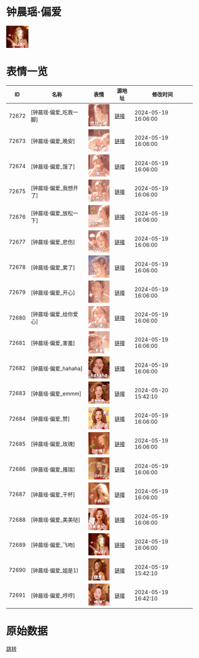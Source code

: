# 钟晨瑶·偏爱

<img src="./cover.png" height="60" alt="cover" />

# 表情一览

|ID|名称|表情|源地址|修改时间|
|----|----|----|----|----|
|72672|[钟晨瑶·偏爱_吃我一脚]|<img src="./pic/072672_%5B钟晨瑶·偏爱_吃我一脚%5D.png" height="60" alt="吃我一脚"/>|[链接](https://i0.hdslb.com/bfs/garb/1217685e0228a85604e0aae0d6e232c6ba7ffd33.png)|2024-05-19 16:06:00|
|72673|[钟晨瑶·偏爱_晚安]|<img src="./pic/072673_%5B钟晨瑶·偏爱_晚安%5D.png" height="60" alt="晚安"/>|[链接](https://i0.hdslb.com/bfs/garb/436e8a46f691a6e6b726b30ef6609c6ac281a243.png)|2024-05-19 16:06:00|
|72674|[钟晨瑶·偏爱_饿了]|<img src="./pic/072674_%5B钟晨瑶·偏爱_饿了%5D.png" height="60" alt="饿了"/>|[链接](https://i0.hdslb.com/bfs/garb/325fc28da9f60421b8756547cff088c1a0896623.png)|2024-05-19 16:06:00|
|72675|[钟晨瑶·偏爱_我想开了]|<img src="./pic/072675_%5B钟晨瑶·偏爱_我想开了%5D.png" height="60" alt="我想开了"/>|[链接](https://i0.hdslb.com/bfs/garb/172a13b149895dbcaf01da7fd523920c244f3117.png)|2024-05-19 16:06:00|
|72676|[钟晨瑶·偏爱_放松一下]|<img src="./pic/072676_%5B钟晨瑶·偏爱_放松一下%5D.png" height="60" alt="放松一下"/>|[链接](https://i0.hdslb.com/bfs/garb/e61d64885813555b64b872a191cfc2e73f8b0797.png)|2024-05-19 16:06:00|
|72677|[钟晨瑶·偏爱_悲伤]|<img src="./pic/072677_%5B钟晨瑶·偏爱_悲伤%5D.png" height="60" alt="悲伤"/>|[链接](https://i0.hdslb.com/bfs/garb/4acb75803de9d405351009f7520359350b8fe43e.png)|2024-05-19 16:06:00|
|72678|[钟晨瑶·偏爱_累了]|<img src="./pic/072678_%5B钟晨瑶·偏爱_累了%5D.png" height="60" alt="累了"/>|[链接](https://i0.hdslb.com/bfs/garb/9f05118f30b5fda0010d46460e961b4716e1bc9b.png)|2024-05-19 16:06:00|
|72679|[钟晨瑶·偏爱_开心]|<img src="./pic/072679_%5B钟晨瑶·偏爱_开心%5D.png" height="60" alt="开心"/>|[链接](https://i0.hdslb.com/bfs/garb/c129b3a8f88a9e5522fa3d633c8f36aded6434f7.png)|2024-05-19 16:06:00|
|72680|[钟晨瑶·偏爱_给你爱心]|<img src="./pic/072680_%5B钟晨瑶·偏爱_给你爱心%5D.png" height="60" alt="给你爱心"/>|[链接](https://i0.hdslb.com/bfs/garb/30b2e2055d6ca0a4f44d8cada2557082f376ee8d.png)|2024-05-19 16:06:00|
|72681|[钟晨瑶·偏爱_害羞]|<img src="./pic/072681_%5B钟晨瑶·偏爱_害羞%5D.png" height="60" alt="害羞"/>|[链接](https://i0.hdslb.com/bfs/garb/45ee64b114176cb65bfcf74a18da0322f088c968.png)|2024-05-19 16:06:00|
|72682|[钟晨瑶·偏爱_hahaha]|<img src="./pic/072682_%5B钟晨瑶·偏爱_hahaha%5D.png" height="60" alt="hahaha"/>|[链接](https://i0.hdslb.com/bfs/garb/18275c9c14c9c0efd978631826546bf7caeefc8b.png)|2024-05-19 16:06:00|
|72683|[钟晨瑶·偏爱_emmm]|<img src="./pic/072683_%5B钟晨瑶·偏爱_emmm%5D.png" height="60" alt="emmm"/>|[链接](https://i0.hdslb.com/bfs/garb/a725a2b2320a0e8650ff3821caabf56ea8e40f5f.png)|2024-05-20 15:42:10|
|72684|[钟晨瑶·偏爱_赞]|<img src="./pic/072684_%5B钟晨瑶·偏爱_赞%5D.png" height="60" alt="赞"/>|[链接](https://i0.hdslb.com/bfs/garb/713a131447b02bc3e5560e36eebbd326bf4adcda.png)|2024-05-19 16:06:00|
|72685|[钟晨瑶·偏爱_玫瑰]|<img src="./pic/072685_%5B钟晨瑶·偏爱_玫瑰%5D.png" height="60" alt="玫瑰"/>|[链接](https://i0.hdslb.com/bfs/garb/24459f7733702927d00e962ba17037da234b4ad8.png)|2024-05-19 16:06:00|
|72686|[钟晨瑶·偏爱_搔瑞]|<img src="./pic/072686_%5B钟晨瑶·偏爱_搔瑞%5D.png" height="60" alt="搔瑞"/>|[链接](https://i0.hdslb.com/bfs/garb/d2d874183e88e816eb252a00c78391b112098b60.png)|2024-05-19 16:06:00|
|72687|[钟晨瑶·偏爱_干杯]|<img src="./pic/072687_%5B钟晨瑶·偏爱_干杯%5D.png" height="60" alt="干杯"/>|[链接](https://i0.hdslb.com/bfs/garb/9dae06876905643b20342034d193787099e5e4b2.png)|2024-05-19 16:06:00|
|72688|[钟晨瑶·偏爱_美美哒]|<img src="./pic/072688_%5B钟晨瑶·偏爱_美美哒%5D.png" height="60" alt="美美哒"/>|[链接](https://i0.hdslb.com/bfs/garb/bf64c8cbbca587a81a04dfead83fd9e9b609da12.png)|2024-05-19 16:06:00|
|72689|[钟晨瑶·偏爱_飞吻]|<img src="./pic/072689_%5B钟晨瑶·偏爱_飞吻%5D.png" height="60" alt="飞吻"/>|[链接](https://i0.hdslb.com/bfs/garb/eb5703079e00ebdc00636a8ed0085d5a7b3ae124.png)|2024-05-19 16:06:00|
|72690|[钟晨瑶·偏爱_姐是1]|<img src="./pic/072690_%5B钟晨瑶·偏爱_姐是1%5D.png" height="60" alt="姐是1"/>|[链接](https://i0.hdslb.com/bfs/garb/0a9c59f97d12a4183a8d65eb2d8b2b670f11d3d2.png)|2024-05-19 15:42:10|
|72691|[钟晨瑶·偏爱_哼哼]|<img src="./pic/072691_%5B钟晨瑶·偏爱_哼哼%5D.png" height="60" alt="哼哼"/>|[链接](https://i0.hdslb.com/bfs/garb/a085e2e5f81e3d71e39664628154a7b73cbe6acb.png)|2024-05-19 16:42:10|

# 原始数据

[跳转](./raw.json)


